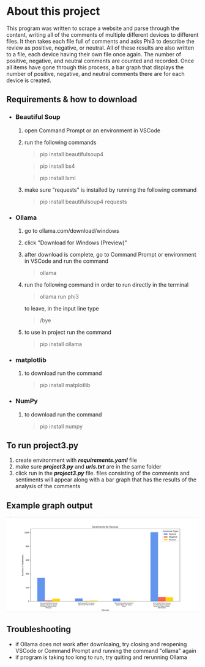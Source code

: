 # About this project
This program was written to scrape a website and parse through the content, writing all of the comments of multiple different devices to different files. It then takes each file full of comments and asks Phi3 to describe the review as positive, negative, or neutral. All of these results are also written to a file, each device having their own file once again. The number of positive, negative, and neutral comments are counted and recorded. Once all items have gone through this process, a bar graph that displays the number of positive, negative, and neutral comments there are for each device is created.

## Requirements & how to download
- ### Beautiful Soup
    1. open Command Prompt or an environment in VSCode
    2. run the following commands
        > pip install beautifulsoup4
    
        > pip install bs4

        > pip install lxml
    3. make sure "requests" is installed by running the following command
        > pip install beautifulsoup4 requests
- ### Ollama
    1. go to ollama.com/download/windows
    2. click "Download for Windows (Preview)"
    3. after download is complete, go to Command Prompt or environment in VSCode and run the command
        > ollama
    4. run the following command in order to run directly in the terminal
        > ollama run phi3

        to leave, in the input line type
        > /bye
    5. to use in project run the command
        > pip install ollama
- ### matplotlib
    1. to download run the command
        > pip install matplotlib
- ### NumPy
    1. to download run the command
        > pip install numpy

## To run project3.py
1. create environment with _**requirements.yaml**_ file
2. make sure _**project3.py**_ and _**urls.txt**_ are in the same folder
3. click run in the _**project3.py**_ file. files consisting of the comments and sentiments will appear along with a bar graph that has the results of the analysis of the comments

## Example graph output
![Bar graph](bar_graph.png)

## Troubleshooting
- if Ollama does not work after downloaing, try closing and reopening VSCode or Command Prompt and running the command "ollama" again
- if program is taking too long to run, try quiting and rerunning Ollama

